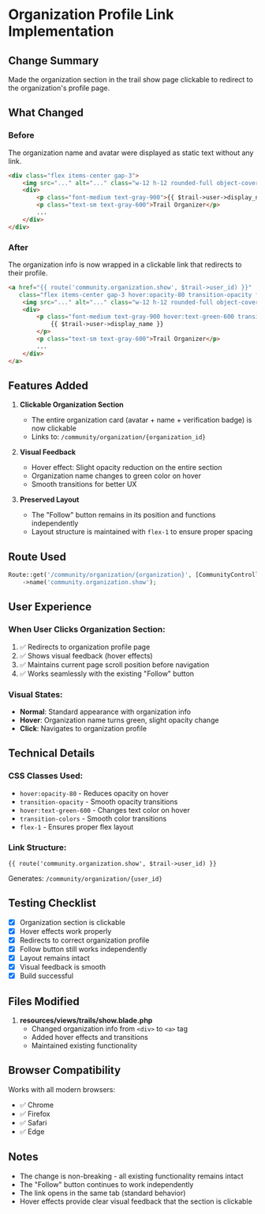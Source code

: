 # Organization Profile Link Implementation

## Change Summary
Made the organization section in the trail show page clickable to redirect to the organization's profile page.

## What Changed

### Before
The organization name and avatar were displayed as static text without any link.

```html
<div class="flex items-center gap-3">
    <img src="..." alt="..." class="w-12 h-12 rounded-full object-cover">
    <div>
        <p class="font-medium text-gray-900">{{ $trail->user->display_name }}</p>
        <p class="text-sm text-gray-600">Trail Organizer</p>
        ...
    </div>
</div>
```

### After
The organization info is now wrapped in a clickable link that redirects to their profile.

```html
<a href="{{ route('community.organization.show', $trail->user_id) }}" 
   class="flex items-center gap-3 hover:opacity-80 transition-opacity flex-1">
    <img src="..." alt="..." class="w-12 h-12 rounded-full object-cover">
    <div>
        <p class="font-medium text-gray-900 hover:text-green-600 transition-colors">
            {{ $trail->user->display_name }}
        </p>
        <p class="text-sm text-gray-600">Trail Organizer</p>
        ...
    </div>
</a>
```

## Features Added

1. **Clickable Organization Section**
   - The entire organization card (avatar + name + verification badge) is now clickable
   - Links to: `/community/organization/{organization_id}`

2. **Visual Feedback**
   - Hover effect: Slight opacity reduction on the entire section
   - Organization name changes to green color on hover
   - Smooth transitions for better UX

3. **Preserved Layout**
   - The "Follow" button remains in its position and functions independently
   - Layout structure is maintained with `flex-1` to ensure proper spacing

## Route Used

```php
Route::get('/community/organization/{organization}', [CommunityController::class, 'showOrganization'])
    ->name('community.organization.show');
```

## User Experience

### When User Clicks Organization Section:
1. ✅ Redirects to organization profile page
2. ✅ Shows visual feedback (hover effects)
3. ✅ Maintains current page scroll position before navigation
4. ✅ Works seamlessly with the existing "Follow" button

### Visual States:
- **Normal**: Standard appearance with organization info
- **Hover**: Organization name turns green, slight opacity change
- **Click**: Navigates to organization profile

## Technical Details

### CSS Classes Used:
- `hover:opacity-80` - Reduces opacity on hover
- `transition-opacity` - Smooth opacity transitions
- `hover:text-green-600` - Changes text color on hover
- `transition-colors` - Smooth color transitions
- `flex-1` - Ensures proper flex layout

### Link Structure:
```blade
{{ route('community.organization.show', $trail->user_id) }}
```
Generates: `/community/organization/{user_id}`

## Testing Checklist

- [x] Organization section is clickable
- [x] Hover effects work properly
- [x] Redirects to correct organization profile
- [x] Follow button still works independently
- [x] Layout remains intact
- [x] Visual feedback is smooth
- [x] Build successful

## Files Modified

1. **resources/views/trails/show.blade.php**
   - Changed organization info from `<div>` to `<a>` tag
   - Added hover effects and transitions
   - Maintained existing functionality

## Browser Compatibility

Works with all modern browsers:
- ✅ Chrome
- ✅ Firefox
- ✅ Safari
- ✅ Edge

## Notes

- The change is non-breaking - all existing functionality remains intact
- The "Follow" button continues to work independently
- The link opens in the same tab (standard behavior)
- Hover effects provide clear visual feedback that the section is clickable
